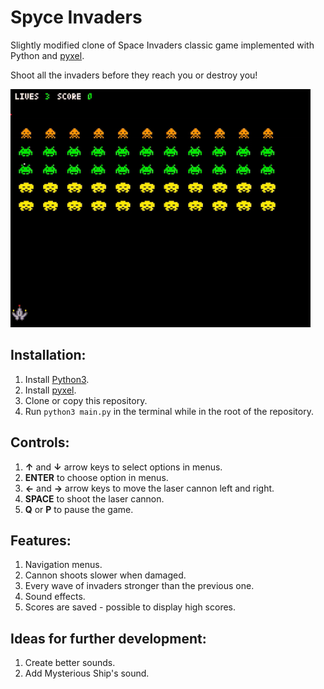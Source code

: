 # Spyce Invaders #
Slightly modified clone of Space Invaders classic game 
implemented with Python and [pyxel](https://github.com/kitao/pyxel).

Shoot all the invaders before they reach you or destroy you!

![Demo!](https://github.com/skamieniarz/spyce-invaders/blob/master/demo.gif)

## Installation: ##

1. Install [Python3](https://www.python.org).
2. Install [pyxel](https://github.com/kitao/pyxel).
3. Clone or copy this repository.
4. Run `python3 main.py` in the terminal while in the root of the repository.

## Controls: ##

1. **↑** and **↓** arrow keys to select options in menus.
2. **ENTER** to choose option in menus.
3. **←** and **→** arrow keys to move the laser cannon left and right.
4. **SPACE** to shoot the laser cannon.
5. **Q** or **P** to pause the game.

## Features: ##

1. Navigation menus.
2. Cannon shoots slower when damaged.
3. Every wave of invaders stronger than the previous one.
4. Sound effects.
5. Scores are saved - possible to display high scores.

## Ideas for further development: ##

1. Create better sounds.
2. Add Mysterious Ship's sound.